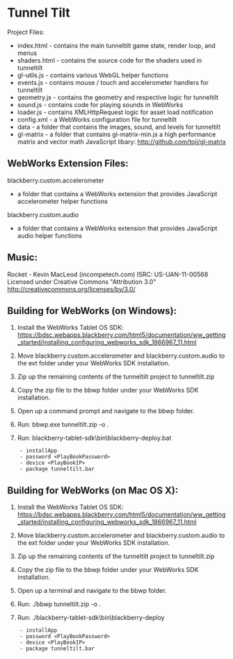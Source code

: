 # Tunnel Tilt

Project Files:

* index.html   - contains the main tunneltilt game state, render loop, and menus
* shaders.html - contains the source code for the shaders used in tunneltilt
* gl-utils.js  - contains various WebGL helper functions
* events.js    - contains mouse / touch and accelerometer handlers for tunneltilt
* geometry.js  - contains the geometry and respective logic for tunneltilt
* sound.js     - contains code for playing sounds in WebWorks
* loader.js    - contains XMLHttpRequest logic for asset load notification
* config.xml   - a WebWorks configuration file for tunneltilt
* data         - a folder that contains the images, sound, and levels for tunneltilt
* gl-matrix    - a folder that contains gl-matrix-min.js a high performance matrix
               and vector math JavaScript libary: http://github.com/toji/gl-matrix

## WebWorks Extension Files:

blackberry.custom.accelerometer

* a folder that contains a WebWorks extension that provides JavaScript accelerometer helper functions

blackberry.custom.audio

* a folder that contains a WebWorks extension that provides JavaScript audio helper functions

## Music:

Rocket - Kevin MacLeod (incompetech.com)
ISRC: US-UAN-11-00568
Licensed under Creative Commons "Attribution 3.0"
http://creativecommons.org/licenses/by/3.0/

## Building for WebWorks (on Windows):

1. Install the WebWorks Tablet OS SDK: https://bdsc.webapps.blackberry.com/html5/documentation/ww_getting_started/installing_configuring_webworks_sdk_1866967_11.html

2. Move blackberry.custom.accelerometer and blackberry.custom.audio to the ext
   folder under your WebWorks SDK installation.

3. Zip up the remaining contents of the tunneltilt project to tunneltilt.zip

4. Copy the zip file to the bbwp folder under your WebWorks SDK installation.

5. Open up a command prompt and navigate to the bbwp folder.

6. Run: bbwp.exe tunneltilt.zip -o .

7. Run: blackberry-tablet-sdk\bin\blackberry-deploy.bat

````
    - installApp 
    - password <PlayBookPassword> 
    - device <PlayBookIP>
    - package tunneltilt.bar
````

## Building for WebWorks (on Mac OS X):

1. Install the WebWorks Tablet OS SDK: https://bdsc.webapps.blackberry.com/html5/documentation/ww_getting_started/installing_configuring_webworks_sdk_1866967_11.html

2. Move blackberry.custom.accelerometer and blackberry.custom.audio to the ext
   folder under your WebWorks SDK installation.

3. Zip up the remaining contents of the tunneltilt project to tunneltilt.zip

4. Copy the zip file to the bbwp folder under your WebWorks SDK installation.

5. Open up a terminal and navigate to the bbwp folder.

6. Run: ./bbwp tunneltilt.zip -o .

7. Run: ./blackberry-tablet-sdk\bin\blackberry-deploy

````
    - installApp 
    - password <PlayBookPassword>
    - device <PlayBookIP> 
    - package tunneltilt.bar
````
